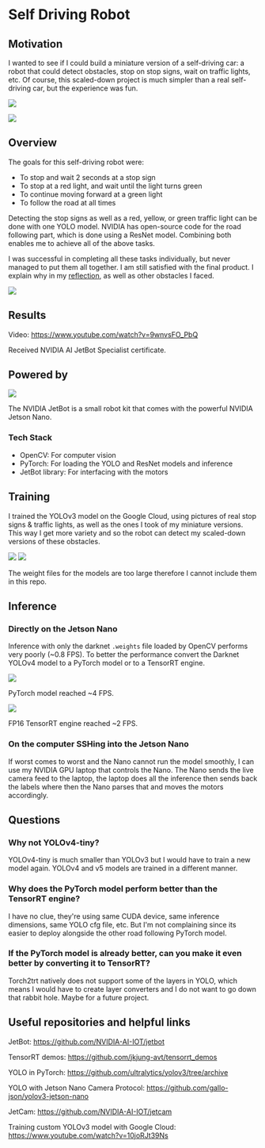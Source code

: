 # Self Driving Robot

## Motivation

I wanted to see if I could build a miniature version of a self-driving car: a robot that could detect obstacles, stop on stop signs, wait on traffic lights, etc. Of course, this scaled-down project is much simpler than a real self-driving car, but the experience was fun.

![](resources/real-self-driving-car.gif)

![](resources/stop.gif)

## Overview

The goals for this self-driving robot were:

- To stop and wait 2 seconds at a stop sign
- To stop at a red light, and wait until the light turns green
- To continue moving forward at a green light
- To follow the road at all times

Detecting the stop signs as well as a red, yellow, or green traffic light can be done with one YOLO model. NVIDIA has open-source code for the road following part, which is done using a ResNet model. Combining both enables me to achieve all of the above tasks. 

I was successful in completing all these tasks individually, but never managed to put them all together. I am still satisfied with the final product. I explain why in my [reflection](resources/Reflection.md), as well as other obstacles I faced.

![](resources/track-1.jpg)

## Results

Video: https://www.youtube.com/watch?v=9wnvsFO_PbQ

Received NVIDIA AI JetBot Specialist certificate.

## Powered by
![](resources/tech-stack.png)

The NVIDIA JetBot is a small robot kit that comes with the powerful NVIDIA Jetson Nano.

### Tech Stack

- OpenCV: For computer vision
- PyTorch: For loading the YOLO and ResNet models and inference
- JetBot library: For interfacing with the motors

## Training

I trained the YOLOv3 model on the Google Cloud, using pictures of real stop signs & traffic lights, as well as the ones I took of my miniature versions. This way I get more variety and so the robot can detect my scaled-down versions of these obstacles.

![](resources/stop-sign.jpeg)
![](resources/traffic-lights.jpg)

The weight files for the models are too large therefore I cannot include them in this repo.

## Inference
### Directly on the Jetson Nano

Inference with only the darknet `.weights` file loaded by OpenCV performs very poorly (~0.8 FPS). To better the performance convert the Darknet YOLOv4 model to a PyTorch model or to a TensorRT engine.

![](resources/YOLO-2-torch.png)

PyTorch model reached ~4 FPS.

![](resources/YOLO-2-tensorrt.png)

FP16 TensorRT engine reached ~2 FPS.

### On the computer SSHing into the Jetson Nano

If worst comes to worst and the Nano cannot run the model smoothly, I can use my NVIDIA GPU laptop that controls the Nano. The Nano sends the live camera feed to the laptop, the laptop does all the inference then sends back the labels where then the Nano parses that and moves the motors accordingly.

## Questions

### Why not YOLOv4-tiny?

YOLOv4-tiny is much smaller than YOLOv3 but I would have to train a new model again. YOLOv4 and v5 models are trained in a different manner.

### Why does the PyTorch model perform better than the TensorRT engine?

I have no clue, they're using same CUDA device, same inference dimensions, same YOLO cfg file, etc. But I'm not complaining since its easier to deploy alongside the other road following PyTorch model.

### If the PyTorch model is already better, can you make it even better by converting it to TensorRT?

Torch2trt natively does not support some of the layers in YOLO, which means I would have to create layer converters and I do not want to go down that rabbit hole. Maybe for a future project.

## Useful repositories and helpful links

JetBot: https://github.com/NVIDIA-AI-IOT/jetbot

TensorRT demos: https://github.com/jkjung-avt/tensorrt_demos

YOLO in PyTorch: https://github.com/ultralytics/yolov3/tree/archive

YOLO with Jetson Nano Camera Protocol: https://github.com/gallo-json/yolov3-jetson-nano 

JetCam: https://github.com/NVIDIA-AI-IOT/jetcam

Training custom YOLOv3 model with Google Cloud: https://www.youtube.com/watch?v=10joRJt39Ns 